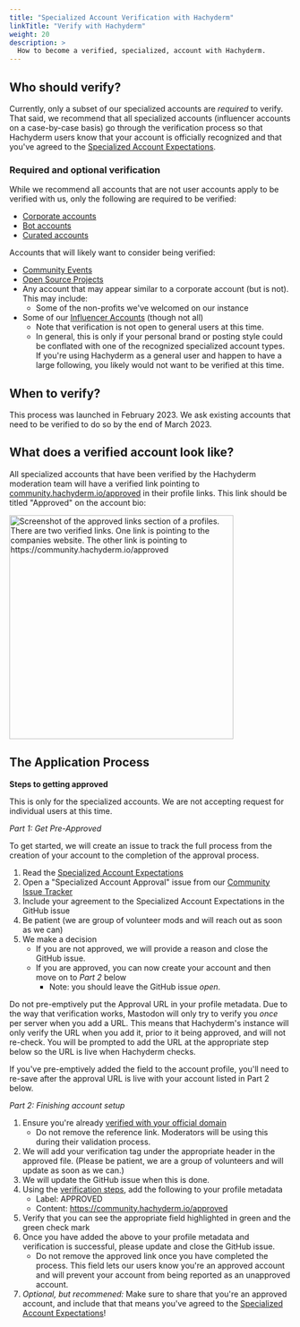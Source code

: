 ```yaml
---
title: "Specialized Account Verification with Hachyderm"
linkTitle: "Verify with Hachyderm"
weight: 20
description: >
  How to become a verified, specialized, account with Hachyderm.
---
```


## Who should verify?

Currently, only a subset of our specialized accounts are _required_ to verify. That said, we recommend
that all specialized accounts (influencer accounts on a case-by-case basis) go through the verification
process so that Hachyderm users know that your account is officially recognized and that you've
agreed to the [Specialized Account Expectations](../covenant/).


### Required and optional verification

While we recommend all accounts that are not user accounts apply to be verified with us, only the following
are required to be verified:

* [Corporate accounts](../corporate-accounts/)
* [Bot accounts](../bot-accounts/)
* [Curated accounts](../curated-accounts/)

Accounts that will likely want to consider being verified:

* [Community Events](../open-source-accounts/)
* [Open Source Projects](../open-source-accounts/)
* Any account that may appear similar to a corporate account (but is not). This may include:
  * Some of the non-profits we've welcomed on our instance
* Some of our [Influencer Accounts](../influencer-accounts/) (though not all)
    * Note that verification is not open to general users at this time.
    * In general, this is only if your personal brand or posting style could be conflated
      with one of the recognized specialized account types. If
      you're using Hachyderm as a general user and happen to have
      a large following, you likely would not want to be verified
      at this time.

## When to verify?

This process was launched in February 2023. We ask existing accounts that need to be verified to
do so by the end of March 2023.

## What does a verified account look like?
All specialized accounts that have been verified by the Hachyderm moderation team will have a verified link pointing to [community.hachyderm.io/approved](https://community.hachyderm.io/approved) in their profile links. This link should be titled "Approved" on the account bio:

<img src="../approved.png" alt="Screenshot of the approved links section of a profiles.
      There are two verified links. One link is pointing to the companies website.
      The other link is pointing to https://community.hachyderm.io/approved"
    width="400px" />

## The Application Process

**Steps to getting approved**

This is only for the specialized accounts.
We are not accepting request for individual users at this time.

_Part 1: Get Pre-Approved_

To get started, we will create an issue to track the full process from the creation of your account to the completion of the approval process.

1. Read the [Specialized Account Expectations](../covenant/)
1. Open a "Specialized Account Approval" issue from our [Community Issue Tracker](https://github.com/hachyderm/community/issues/new?assignees=&labels=Specialized+Accounts&template=9.Specialized-Account-Approvals.yml&title=Specialized+Accounts%3A+YOUR_ACCOUNT_NAME)
1. Include your agreement to the Specialized Account Expectations in the GitHub issue 
1. Be patient (we are group of volunteer mods and will reach out as soon as we can)
1. We make a decision
   - If you are not approved, we will provide a reason and close the GitHub issue.
   - If you are approved, you can now create your account and then move on to _Part 2_ below
     - Note: you should leave the GitHub issue _open_.

Do not pre-emptively put the Approval URL in your profile metadata.
Due to the way that verification works, Mastodon will only try to verify you
_once_ per server when you add a URL. This means that Hachyderm's instance will
only verify the URL when you add it, prior to it being approved, and will not re-check.
You will be prompted to add the URL at the appropriate step below so the URL is live
when Hachyderm checks.

If you've pre-emptively added the field to the account profile, you'll need to re-save after the
approval URL is live with your account listed in Part 2 below.

_Part 2: Finishing account setup_

1. Ensure you're already [verified with your official domain](/docs/mastodon/user/verification/)
    - Do not remove the reference link. Moderators will be using this during their validation process.
1. We will add your verification tag under the appropriate header in the approved file. (Please be patient, we are a group of volunteers and will update as soon as we can.)
1. We will update the GitHub issue when this is done.
1.  Using the [verification steps](/docs/mastodon/user/verification/), add the following to your profile metadata
    - Label: APPROVED
    - Content: https://community.hachyderm.io/approved
1. Verify that you can see the appropriate field highlighted in green and the green check mark
1. Once you have added the above to your profile metadata and verification is successful, please update and close the GitHub issue.
   - Do not remove the approved link once you have completed the process. This field lets
     our users know you're an approved account and will prevent your account from being reported as an unapproved account.
2. _Optional, but recommened:_ Make sure to share that you're an approved account, and include that that means you've agreed to the [Specialized Account Expectations](../covenant/)!
